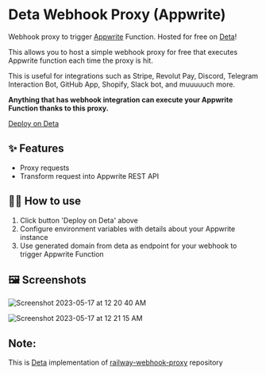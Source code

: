 # Deta Webhook Proxy (Appwrite)

Webhook proxy to trigger [Appwrite](https://appwrite.io/) Function. Hosted for free on [Deta](https://deta.space/manual/introduction)!

This allows you to host a simple webhook proxy for free that executes Appwrite function each time the proxy is hit.

This is useful for integrations such as Stripe, Revolut Pay, Discord, Telegram Interaction Bot, GitHub App, Shopify, Slack bot, and muuuuuch more.

**Anything that has webhook integration can execute your Appwrite Function thanks to this proxy.**

[Deploy on Deta](https://deta.space/discovery/@rohitsangwan02/appwritewebhook)


## ✨ Features

- Proxy requests
- Transform request into Appwrite REST API

## 💁‍♀️ How to use

1. Click button 'Deploy on Deta' above
2. Configure environment variables with details about your Appwrite instance
3. Use generated domain from deta as endpoint for your webhook to trigger Appwrite Function


## 🖼️ Screenshots
![Screenshot 2023-05-17 at 12 20 40 AM](https://github.com/rohitsangwan01/appwrite_webhook_deta/assets/59526499/f0619c4e-d4cc-4b84-b122-be1da5a835f5)

![Screenshot 2023-05-17 at 12 21 15 AM](https://github.com/rohitsangwan01/appwrite_webhook_deta/assets/59526499/b04f1da5-d044-4817-8638-9c44abfa8056)


## Note: 
This is [Deta](https://deta.space/manual/introduction) implementation of [railway-webhook-proxy](https://github.com/Meldiron/railway-webhook-proxy) repository

